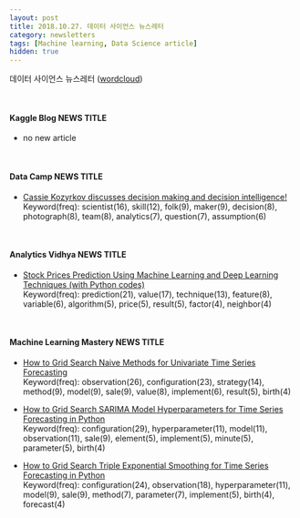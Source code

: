 ```yaml
---
layout: post
title: 2018.10.27. 데이터 사이언스 뉴스레터
category: newsletters
tags: [Machine learning, Data Science article]
hidden: true
---
```


데이터 사이언스 뉴스레터 ([wordcloud](https://raw.githubusercontent.com/2econsulting/2econsulting.github.io/master/data/newsletter/output/report/wordcloud_20181027.png))

<br>

#### Kaggle Blog NEWS TITLE

* no new article



<br>

#### Data Camp NEWS TITLE

* [Cassie Kozyrkov discusses decision making and decision intelligence!](https://www.datacamp.com/community/blog/decision-intelligence-data-science)
<br>Keyword(freq): scientist(16), skill(12), folk(9), maker(9), decision(8), photograph(8), team(8), analytics(7), question(7), assumption(6)

<br>

#### Analytics Vidhya NEWS TITLE

* [Stock Prices Prediction Using Machine Learning and Deep Learning Techniques (with Python codes)](https://www.analyticsvidhya.com/blog/2018/10/predicting-stock-price-machine-learningnd-deep-learning-techniques-python/)
<br>Keyword(freq): prediction(21), value(17), technique(13), feature(8), variable(6), algorithm(5), price(5), result(5), factor(4), neighbor(4)

<br>

#### Machine Learning Mastery NEWS TITLE

* [How to Grid Search Naive Methods for Univariate Time Series Forecasting](https://machinelearningmastery.com/how-to-grid-search-naive-methods-for-univariate-time-series-forecasting/)
<br>Keyword(freq): observation(26), configuration(23), strategy(14), method(9), model(9), sale(9), value(8), implement(6), result(5), birth(4)

* [How to Grid Search SARIMA Model Hyperparameters for Time Series Forecasting in Python](https://machinelearningmastery.com/how-to-grid-search-sarima-model-hyperparameters-for-time-series-forecasting-in-python/)
<br>Keyword(freq): configuration(29), hyperparameter(11), model(11), observation(11), sale(9), element(5), implement(5), minute(5), parameter(5), birth(4)

* [How to Grid Search Triple Exponential Smoothing for Time Series Forecasting in Python](https://machinelearningmastery.com/how-to-grid-search-triple-exponential-smoothing-for-time-series-forecasting-in-python/)
<br>Keyword(freq): configuration(24), observation(18), hyperparameter(11), model(9), sale(9), method(7), parameter(7), implement(5), birth(4), forecast(4)

<br>

